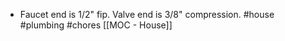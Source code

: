 - Faucet end is 1/2" fip.  Valve end is 3/8" compression. #house #plumbing #chores 
[[MOC - House]]

